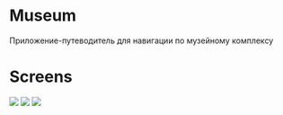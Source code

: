 # Museum
Приложение-путеводитель для навигации по музейному комплексу


# Screens
<img src="https://github.com/half-a-peach/Museum/src/1.png">
<img src="https://github.com/half-a-peach/Museum/src/2.png">
<img src="https://github.com/half-a-peach/Museum/src/3.png">
